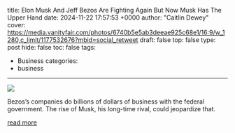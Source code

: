 title: Elon Musk And Jeff Bezos Are Fighting Again But Now Musk Has The Upper Hand
date: 2024-11-22 17:57:53 +0000
author: "Caitlin Dewey"
cover: https://media.vanityfair.com/photos/6740b5e5ab3deeae925c68e1/16:9/w_1280,c_limit/1177532676?mbid=social_retweet
draft: false
top: false
type: post
hide: false
toc: false
tags:
  - Business
categories:
  - business
---

![](https://media.vanityfair.com/photos/6740b5e5ab3deeae925c68e1/16:9/w_1280,c_limit/1177532676?mbid=social_retweet)

Bezos’s companies do billions of dollars of business with the federal government. The rise of Musk, his long-time rival, could jeopardize that.

[read more](https://www.vanityfair.com/news/story/elon-musk-jeff-bezos-donald-trump)
